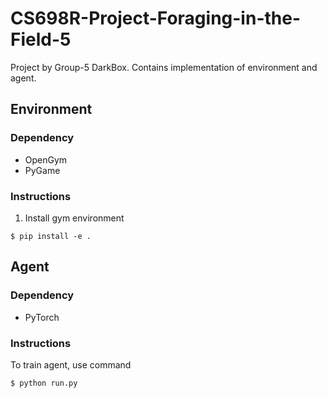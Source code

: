 # CS698R-Project-Foraging-in-the-Field-5

Project by Group-5 DarkBox. Contains implementation of environment and agent.

## Environment
### Dependency
- OpenGym
- PyGame
### Instructions
1. Install gym environment 
```console
$ pip install -e .
```



## Agent
### Dependency
- PyTorch

### Instructions
To train agent, use command
```console
$ python run.py
```
